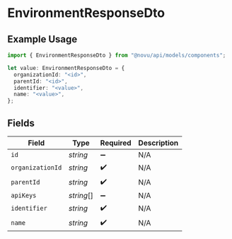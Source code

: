 # EnvironmentResponseDto

## Example Usage

```typescript
import { EnvironmentResponseDto } from "@novu/api/models/components";

let value: EnvironmentResponseDto = {
  organizationId: "<id>",
  parentId: "<id>",
  identifier: "<value>",
  name: "<value>",
};
```

## Fields

| Field              | Type               | Required           | Description        |
| ------------------ | ------------------ | ------------------ | ------------------ |
| `id`               | *string*           | :heavy_minus_sign: | N/A                |
| `organizationId`   | *string*           | :heavy_check_mark: | N/A                |
| `parentId`         | *string*           | :heavy_check_mark: | N/A                |
| `apiKeys`          | *string*[]         | :heavy_minus_sign: | N/A                |
| `identifier`       | *string*           | :heavy_check_mark: | N/A                |
| `name`             | *string*           | :heavy_check_mark: | N/A                |